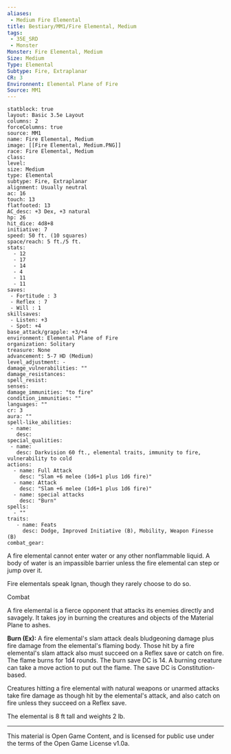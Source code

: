 ```yaml
---
aliases:
 - Medium Fire Elemental
title: Bestiary/MM1/Fire Elemental, Medium
tags: 
 - 35E_SRD
 - Monster
Monster: Fire Elemental, Medium
Size: Medium
Type: Elemental
Subtype: Fire, Extraplanar
CR: 3
Environnent: Elemental Plane of Fire
Source: MM1
---
```


```statblock
statblock: true
layout: Basic 3.5e Layout
columns: 2
forceColumns: true
source: MM1 
name: Fire Elemental, Medium
image: [[Fire Elemental, Medium.PNG]]
race: Fire Elemental, Medium
class: 
level: 
size: Medium
type: Elemental
subtype: Fire, Extraplanar
alignment: Usually neutral
ac: 16
touch: 13
flatfooted: 13
AC_desc: +3 Dex, +3 natural
hp: 26
hit_dice: 4d8+8
initiative: 7
speed: 50 ft. (10 squares)
space/reach: 5 ft./5 ft.
stats:
  - 12
  - 17
  - 14
  - 4
  - 11
  - 11
saves:
 - Fortitude : 3
 - Reflex : 7
 - Will : 1
skillsaves:
 - Listen: +3
 - Spot: +4
base_attack/grapple: +3/+4
environment: Elemental Plane of Fire
organization: Solitary
treasure: None
advancement: 5-7 HD (Medium)
level_adjustment: -
damage_vulnerabilities: ""
damage_resistances: 
spell_resist: 
senses: 
damage_immunities: "to fire"
condition_immunities: ""
languages: ""
cr: 3
aura: ""
spell-like_abilities:
 - name: 
   desc: 
special_qualities:
 - name:
   desc: Darkvision 60 ft., elemental traits, immunity to fire, vulnerability to cold
actions:
  - name: Full Attack
    desc: "Slam +6 melee (1d6+1 plus 1d6 fire)"
  - name: Attack
    desc: "Slam +6 melee (1d6+1 plus 1d6 fire)"
  - name: special attacks
    desc: "Burn"
spells:
  - ""
traits:
   - name: Feats
     desc: Dodge, Improved Initiative (B), Mobility, Weapon Finesse (B)
combat_gear:  
```


A fire elemental cannot enter water or any other nonflammable liquid. A body of water is an impassible barrier unless the fire elemental can step or jump over it.

Fire elementals speak Ignan, though they rarely choose to do so.

Combat

A fire elemental is a fierce opponent that attacks its enemies directly and savagely. It takes joy in burning the creatures and objects of the Material Plane to ashes.


**Burn (Ex):** A fire elemental's slam attack deals bludgeoning damage plus fire damage from the elemental's flaming body. Those hit by a fire elemental's slam attack also must succeed on a Reflex save or catch on fire. The flame burns for 1d4 rounds. The burn save DC is 14. A burning creature can take a move action to put out the flame. The save DC is Constitution- based.

Creatures hitting a fire elemental with natural weapons or unarmed attacks take fire damage as though hit by the elemental's attack, and also catch on fire unless they succeed on a Reflex save.

The elemental is 8 ft tall and weights 2 lb.

---

This material is Open Game Content, and is licensed for public use under the terms of the Open Game License v1.0a.
